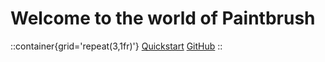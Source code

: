 # Welcome to the world of Paintbrush

::container{grid='repeat(3,1fr)'}
  [Quickstart](/quickstart)
  [GitHub](https://github.com/DaniFoldi/paintbrush)
::